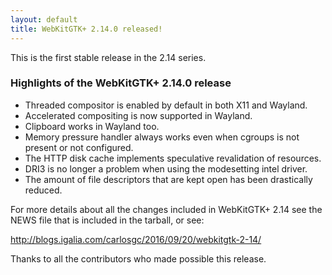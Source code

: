```yaml
---
layout: default
title: WebKitGTK+ 2.14.0 released!
---
```


This is the first stable release in the 2.14 series.

### Highlights of the WebKitGTK+ 2.14.0 release

 - Threaded compositor is enabled by default in both X11 and Wayland.
 - Accelerated compositing is now supported in Wayland.
 - Clipboard works in Wayland too.
 - Memory pressure handler always works even when cgroups is not present or not configured.
 - The HTTP disk cache implements speculative revalidation of resources.
 - DRI3 is no longer a problem when using the modesetting intel driver.
 - The amount of file descriptors that are kept open has been drastically reduced.

For more details about all the changes included in WebKitGTK+ 2.14 see
the NEWS file that is included in the tarball, or see:

<http://blogs.igalia.com/carlosgc/2016/09/20/webkitgtk-2-14/>

Thanks to all the contributors who made possible this release.
